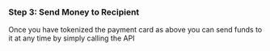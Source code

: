 ### Step 3: Send Money to Recipient

Once you have tokenized the payment card as above you can send funds to it at any time by simply calling the API


